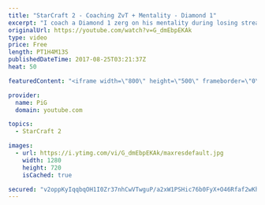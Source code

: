 ```yaml
---
title: "StarCraft 2 - Coaching ZvT + Mentality - Diamond 1"
excerpt: "I coach a Diamond 1 zerg on his mentality during losing streaks and refining his ZvT! -- Watch live at https://www.twitch.tv/x5_pig"
originalUrl: https://youtube.com/watch?v=G_dmEbpEKAk
type: video
price: Free
length: PT1H4M13S
publishedDateTime: 2017-08-25T03:21:37Z
heat: 50

featuredContent: "<iframe width=\"800\" height=\"500\" frameborder=\"0\" src=\"https://www.youtube.com/embed/G_dmEbpEKAk\" allow=\"accelerometer; autoplay; encrypted-media; gyroscope; picture-in-picture\" allowfullscreen></iframe>"

provider:
  name: PiG
  domain: youtube.com

topics:
  - StarCraft 2

images:
  - url: https://i.ytimg.com/vi/G_dmEbpEKAk/maxresdefault.jpg
    width: 1280
    height: 720
    isCached: true

secured: "v2oppKyIqqbqOH1I0Zr37nhCwVTwguP/a2xW1PSHic76b0FyX+O46Rfaf2wKhHQewx+3haBaU+vRX01QhkTABRyIWcl2GXG95fLU55PrQazJszJA4Njko+Xn71gdQbtet5tqsd4/GcZnV/mGHMMrxmQXne2EbZI/jdNpM2LW3xvNQ2wuchSdSXjQswBJI8mCiZqbL7m1XRlzVhAtDtZ1v4t+ulMYWjZHlj/QY8m5r4fyEtckV85UyZkks/gAjLLoE5dzQJVtj7XAHYj5zBe8J877E0V6iYNbfZhHNhY0ELKSzIe84dUtvu/tHDUFm/vzvClb9fu5wkhCdvtiGpKX7BLIzYn0gLD6zcKf15PnLkzP5amNyclshgSv3EaoSaABxF5HaUCiWNN929uSRjA8OKsy4RW7hsov5NEaYQqCMHY=;W2mElowhjKc7bOJEtkZy2w=="
---
```


